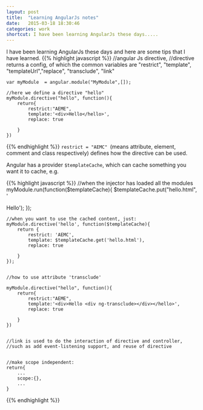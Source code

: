 ```yaml
---
layout: post
title:  "Learning AngularJs notes"
date:   2015-03-18 18:30:46
categories: work
shortcut: I have been learning AngularJs these days.....
---
```

I have been learning AngularJs these days and here are some tips that I have learned.
{{% highlight javascript %}}
	//angular Js directive,
	//directive returns a config, of which the common variables are "restrict", "template", "templateUrl","replace", "transclude", "link"

	var myModule  = angular.module("MyModule",[]);

	//here we define a directive "hello"
	myModule.directive("hello", function(){
		return{
			restrict:"AEME",
			template:'<div>Hello</hello>',
			replace: true

		}
	})

{{% endhighlight %}}
`restrict = "AEMC" `(means attribute, element, comment and class respectively) defines how the directive can be used.


Angular has a provider `$templateCache`, which can cache something you want it to cache,
e.g.

{{% highlight javascript %}}
	//when the injector has loaded all the modules
	myModule.run(function($templateCache){
		$templateCache.put("hello.html", '<div>Hello</hello>');
	});


	//when you want to use the cached content, just:
	myModule.directive('hello', function($templateCache){
		return {
			restrict: 'AEMC',
			template: $templateCache.get('hello.html'),
			replace: true

		}
	});


	//how to use attribute 'transclude'
	 
	myModule.directive("hello", function(){
		return{
			restrict:"AEME",
			template:'<div>Hello <div ng-transclude></div></hello>',
			replace: true

		}
	})


	//link is used to do the interaction of directive and controller,
	//such as add event-listening support, and reuse of directive


	//make scope independent:
	return{
		...
		scope:{},
		...
	}
{{% endhighlight %}}